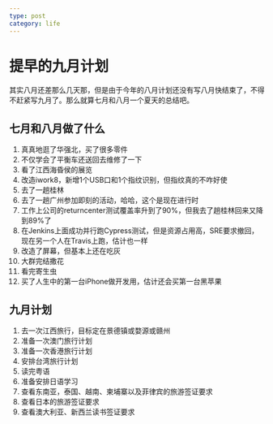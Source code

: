 ```yaml
---
type: post
category: life
---
```

# 提早的九月计划

其实八月还差那么几天那，但是由于今年的八月计划还没有写八月快结束了，不得不赶紧写九月了。那么就算七月和八月一个夏天的总结吧。

## 七月和八月做了什么

1. 真真地逛了华强北，买了很多零件
2. 不仅学会了平衡车还送回去维修了一下
3. 看了江西海昏侯的展览
4. 改造iwork8，新增1个USB口和1个指纹识别，但指纹真的不咋好使
5. 去了一趟桂林
6. 去了一趟广州参加即刻的活动，哈哈，这个是现在进行时
7. 工作上公司的returncenter测试覆盖率升到了90%，但我去了趟桂林回来又降到89%了
8. 在Jenkins上面成功并行跑Cypress测试，但是资源占用高，SRE要求撤回，现在另一个人在Travis上跑，估计也一样
9. 改造了屏幕，但基本上还在吃灰
10. 大群完结撒花
11. 看完寄生虫
12. 买了人生中的第一台iPhone做开发用，估计还会买第一台黑苹果

## 九月计划

1. 去一次江西旅行，目标定在景德镇或婺源或赣州
2. 准备一次澳门旅行计划
3. 准备一次香港旅行计划
4. 安排台湾旅行计划
5. 读完粤语
6. 准备安排日语学习
7. 查看东南亚，泰国、越南、柬埔寨以及菲律宾的旅游签证要求
8. 查看日本的旅游签证要求
9. 查看澳大利亚、新西兰读书签证要求